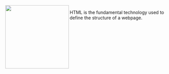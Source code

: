 
 <img src="https://user-images.githubusercontent.com/106279585/195212981-8e778b06-cc27-44a9-9a3e-d7c63babc527.png" width="200px" align="left"/>
 <p>HTML is the fundamental technology used to define the structure of a webpage.</p>


